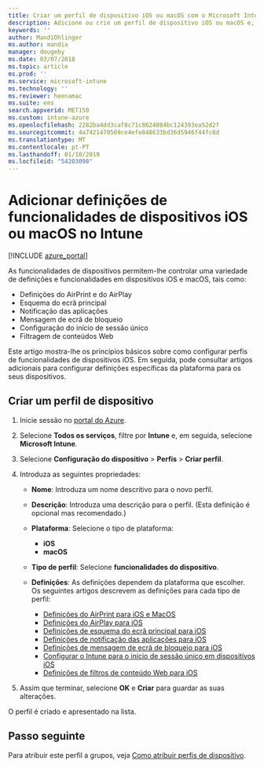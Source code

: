 ```yaml
---
title: Criar um perfil de dispositivo iOS ou macOS com o Microsoft Intune – Azure | Microsoft Docs
description: Adicione ou crie um perfil de dispositivo iOS ou macOS e, em seguida, configure as definições do AirPrint, AirPlay, esquema do ecrã principal, notificação das aplicações, dispositivos partilhados, início de sessão único e definições de filtros de conteúdo Web no Microsoft Intune.
keywords: ''
author: MandiOhlinger
ms.author: mandia
manager: dougeby
ms.date: 03/07/2018
ms.topic: article
ms.prod: ''
ms.service: microsoft-intune
ms.technology: ''
ms.reviewer: heenamac
ms.suite: ems
search.appverid: MET150
ms.custom: intune-azure
ms.openlocfilehash: 2282ba4dd3caf8c71c8624884bc124393ea52d2f
ms.sourcegitcommit: 4a7421470569ce4efe848633bd36d5946f44fc8d
ms.translationtype: MT
ms.contentlocale: pt-PT
ms.lasthandoff: 01/10/2019
ms.locfileid: "54203098"
---
```

# <a name="add-ios-or-macos-device-feature-settings-in-intune"></a>Adicionar definições de funcionalidades de dispositivos iOS ou macOS no Intune

[!INCLUDE [azure_portal](./includes/azure_portal.md)]

As funcionalidades de dispositivos permitem-lhe controlar uma variedade de definições e funcionalidades em dispositivos iOS e macOS, tais como:

- Definições do AirPrint e do AirPlay
- Esquema do ecrã principal
- Notificação das aplicações
- Mensagem de ecrã de bloqueio
- Configuração do início de sessão único
- Filtragem de conteúdos Web

Este artigo mostra-lhe os princípios básicos sobre como configurar perfis de funcionalidades de dispositivos iOS. Em seguida, pode consultar artigos adicionais para configurar definições específicas da plataforma para os seus dispositivos.

## <a name="create-a-device-profile"></a>Criar um perfil de dispositivo

1. Inicie sessão no [portal do Azure](https://portal.azure.com).
2. Selecione **Todos os serviços**, filtre por **Intune** e, em seguida, selecione **Microsoft Intune**.
3. Selecione **Configuração do dispositivo** > **Perfis** > **Criar perfil**.
4. Introduza as seguintes propriedades:

   - **Nome**: Introduza um nome descritivo para o novo perfil.
   - **Descrição**: Introduza uma descrição para o perfil. (Esta definição é opcional mas recomendado.)
   - **Plataforma**: Selecione o tipo de plataforma:
     - **iOS**
     - **macOS**
   - **Tipo de perfil**: Selecione **funcionalidades do dispositivo**.
   - **Definições**: As definições dependem da plataforma que escolher. Os seguintes artigos descrevem as definições para cada tipo de perfil:

     - [Definições do AirPrint para iOS e MacOS](air-print-settings-ios-macos.md)
     - [Definições do AirPlay para iOS](airplay-settings-ios.md)
     - [Definições de esquema do ecrã principal para iOS](home-screen-settings-ios.md)
     - [Definições de notificação das aplicações para iOS](app-notification-settings-ios.md)
     - [Definições de mensagem de ecrã de bloqueio para iOS](shared-device-settings-ios.md)
     - [Configurar o Intune para o início de sessão único em dispositivos iOS](sso-ios.md)
     - [Definições de filtros de conteúdo Web para iOS](web-content-filter-settings-ios.md)

5. Assim que terminar, selecione **OK** e **Criar** para guardar as suas alterações.

O perfil é criado e apresentado na lista.

## <a name="next-step"></a>Passo seguinte

Para atribuir este perfil a grupos, veja [Como atribuir perfis de dispositivo](device-profile-assign.md).